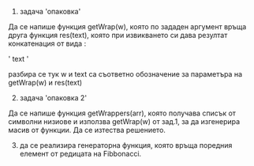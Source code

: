 1. задача 'опаковка'

Да се напише функция getWrap(w), която по зададен аргумент връща друга функция res(text), която при извикването си дава резултат конкатенация от вида :

'<w> text </w>' 

разбира се тук w и text са съответно обозначение за параметъра на getWrap(w) и res(text)

2. задача 'опаковка 2'

Да се напише функция getWrappers(arr), която получава списък от символни низиове и използва getWrap(w) от зад.1, за да изгенерира масив от функции. Да се изтества решението.

3. да се реализира генераторна функция, която връща поредния елемент от редицата на Fibbonacci.

